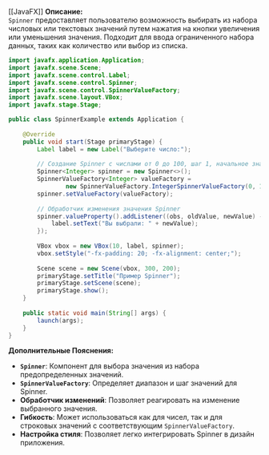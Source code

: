 [[JavaFX]]
**Описание:**  
`Spinner` предоставляет пользователю возможность выбирать из набора числовых или текстовых значений путем нажатия на кнопки увеличения или уменьшения значения. Подходит для ввода ограниченного набора данных, таких как количество или выбор из списка.

```java ignore
import javafx.application.Application;
import javafx.scene.Scene;
import javafx.scene.control.Label;
import javafx.scene.control.Spinner;
import javafx.scene.control.SpinnerValueFactory;
import javafx.scene.layout.VBox;
import javafx.stage.Stage;

public class SpinnerExample extends Application {
    
    @Override
    public void start(Stage primaryStage) {
        Label label = new Label("Выберите число:");
        
        // Создание Spinner с числами от 0 до 100, шаг 1, начальное значение 50
        Spinner<Integer> spinner = new Spinner<>();
        SpinnerValueFactory<Integer> valueFactory = 
                new SpinnerValueFactory.IntegerSpinnerValueFactory(0, 100, 50, 1);
        spinner.setValueFactory(valueFactory);
        
        // Обработчик изменения значения Spinner
        spinner.valueProperty().addListener((obs, oldValue, newValue) -> {
            label.setText("Вы выбрали: " + newValue);
        });
        
        VBox vbox = new VBox(10, label, spinner);
        vbox.setStyle("-fx-padding: 20; -fx-alignment: center;");
        
        Scene scene = new Scene(vbox, 300, 200);
        primaryStage.setTitle("Пример Spinner");
        primaryStage.setScene(scene);
        primaryStage.show();
    }
    
    public static void main(String[] args) {
        launch(args);
    }
}
```

**Дополнительные Пояснения:**

- **`Spinner`**: Компонент для выбора значения из набора предопределенных значений.
- **`SpinnerValueFactory`**: Определяет диапазон и шаг значений для Spinner.
- **Обработчик изменений**: Позволяет реагировать на изменение выбранного значения.
- **Гибкость**: Может использоваться как для чисел, так и для строковых значений с соответствующим `SpinnerValueFactory`.
- **Настройка стиля**: Позволяет легко интегрировать Spinner в дизайн приложения.
